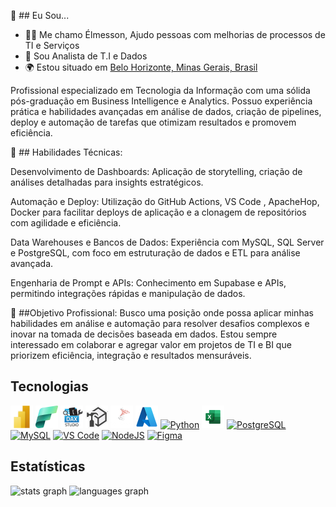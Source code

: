 🎯 ## Eu Sou...
* 🧙‍♂️ Me chamo Élmesson, Ajudo pessoas com melhorias de processos de TI e Serviços
* 🚀 Sou Analista de T.I e Dados
* 🌍 Estou situado em [Belo Horizonte, Minas Gerais, Brasil](https://www.google.com.br/maps/place/Belo+Horizonte,+MG/@-19.9025359,-44.046451,12z/data=!3m1!4b1!4m6!3m5!1s0xa690cacacf2c33:0x5b35795e3ad23997!8m2!3d-19.919052!4d-43.9386685!16zL20vMGwzcTI?entry=ttu&g_ep=EgoyMDI0MTEyNC4xIKXMDSoASAFQAw%3D%3D)


Profissional especializado em Tecnologia da Informação com uma sólida pós-graduação em Business Intelligence e Analytics. 
Possuo experiência prática e habilidades avançadas em análise de dados, criação de pipelines, deploy e automação de tarefas que otimizam resultados e promovem eficiência.

🎯 ## Habilidades Técnicas:

Desenvolvimento de Dashboards: Aplicação de storytelling, criação de análises detalhadas para insights estratégicos.

Automação e Deploy: Utilização do GitHub Actions, VS Code , ApacheHop, Docker para facilitar deploys de aplicação e a clonagem de repositórios com agilidade e eficiência.

Data Warehouses e Bancos de Dados: Experiência com MySQL, SQL Server e PostgreSQL, com foco em estruturação de dados e ETL para análise avançada.

Engenharia de Prompt e APIs: Conhecimento em Supabase e APIs, permitindo integrações rápidas e manipulação de dados.

🎯 ##Objetivo Profissional:
 Busco uma posição onde possa aplicar minhas habilidades em análise e automação para resolver desafios complexos e inovar na tomada de decisões baseada em dados. 
Estou sempre interessado em colaborar e agregar valor em projetos de TI e BI que priorizem eficiência, integração e resultados mensuráveis.


## Tecnologias

<div align="left">
  <a href="https://www.microsoft.com/en-usr/power-platform/products/power-bi" target="_blank" rel="noreferrer"><img src="https://github.com/alisonpezzott/alisonpezzott/blob/main/assets/powerbi.png"  width="36" height="36" alt="Microsoft Power BI" /></a>
  <a href="https://www.microsoft.com/en-us/microsoft-fabric" target="_blank" rel="noreferrer"><img src="https://github.com/alisonpezzott/alisonpezzott/blob/main/assets/fabric.png"  width="36" height="36" alt="Microsoft Fabric" /></a>
  <a href="https://daxstudio.org" target="_blank" rel="noreferrer"><img src="https://github.com/alisonpezzott/alisonpezzott/blob/main/assets/dax-studio.png"  width="36" height="36" alt="Dax Studio" /></a>
  <a href="https://www.sqlbi.com/tools/tabular-editor" target="_blank" rel="noreferrer"><img src="https://github.com/alisonpezzott/alisonpezzott/blob/main/assets/tabular-editor.png"  width="36" height="36" alt="Tabular Editor" /></a>
  <a href="https://www.microsoft.com/en-us/sql-server" target="_blank" rel="noreferrer"><img src="https://github.com/alisonpezzott/alisonpezzott/blob/main/assets/sql-server.png"  width="36" height="36" alt="Microsoft SQL Server" /></a>
  <a href="https://portal.azure.com" target="_blank" rel="noreferrer"><img src="https://github.com/alisonpezzott/alisonpezzott/blob/main/assets/azure.png"  width="36" height="36" alt="Microsoft Azure" /></a>
  <a href="https://www.python.org/" target="_blank" rel="noreferrer"><img src="https://raw.githubusercontent.com/danielcranney/readme-generator/main/public/icons/skills/python-colored.svg" width="36" height="36" alt="Python" /></a>
  <a href="https://microsoft.com/excel" target="_blank" rel="noreferrer"><img src="https://github.com/alisonpezzott/alisonpezzott/blob/main/assets/excel.png"  width="36" height="36" alt="Microsoft Excel" /></a>
  <a href="https://www.postgresql.org/" target="_blank" rel="noreferrer"><img src="https://raw.githubusercontent.com/danielcranney/readme-generator/main/public/icons/skills/postgresql-colored.svg" width="36" height="36" alt="PostgreSQL" /></a>
  <a href="https://www.mysql.com/" target="_blank" rel="noreferrer"><img src="https://raw.githubusercontent.com/danielcranney/readme-generator/main/public/icons/skills/mysql-colored.svg" width="36" height="36" alt="MySQL" /></a>
  <a href="https://code.visualstudio.com/" target="_blank" rel="noreferrer"><img src="https://raw.githubusercontent.com/danielcranney/readme-generator/main/public/icons/skills/visualstudiocode.svg" width="36" height="36" alt="VS Code" /></a>
  <a href="https://nodejs.org/en/" target="_blank" rel="noreferrer"><img src="https://raw.githubusercontent.com/danielcranney/readme-generator/main/public/icons/skills/nodejs-colored.svg" width="36" height="36" alt="NodeJS" /></a>
   <a href="https://www.figma.com/" target="_blank" rel="noreferrer"><img src="https://raw.githubusercontent.com/danielcranney/readme-generator/main/public/icons/skills/figma-colored.svg" width="36" height="36" alt="Figma" /></a>
  

  
</div>

## Estatísticas

<div>
  <img align="top" src="https://github-readme-stats.vercel.app/api?username=elmesson055&hide_title=false&hide_rank=false&show_icons=true&include_all_commits=true&count_private=true&bg_color=00000000&disable_animations=false&locale=en&hide_border=true&order=1" alt="stats graph"  />
  <img align="top" src="https://github-readme-stats.vercel.app/api/top-langs?username=elmesson055&locale=en&hide_title=false&layout=compact&bg_color=00000000&langs_count=10&hide_border=true&order=2&hide=roff"  alt="languages graph"  />
</div>
